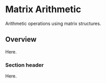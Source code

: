 # Matrix Arithmetic

Arithmetic operations using matrix structures.

## Overview

Here.

### Section header

Here.
